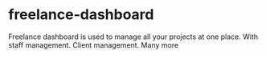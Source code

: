 # freelance-dashboard
Freelance dashboard is used to manage all your projects at one place. With staff management. Client management. Many more
